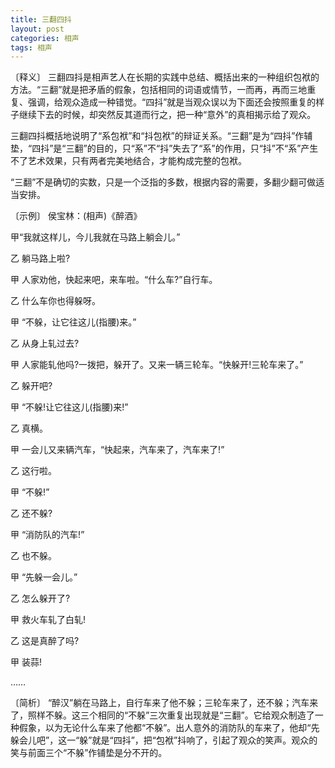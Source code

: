 ```yaml
---
title: 三翻四抖
layout: post
categories: 相声
tags: 相声
---
```


〔释义〕 三翻四抖是相声艺人在长期的实践中总结、概括出来的一种组织包袱的方法。“三翻”就是把矛盾的假象，包括相同的词语或情节，一而再，再而三地重复、强调，给观众造成一种错觉。“四抖”就是当观众误以为下面还会按照重复的样子继续下去的时候，却突然反其道而行之，把一种“意外”的真相揭示给了观众。

三翻四抖概括地说明了“系包袱”和“抖包袱”的辩证关系。“三翻”是为“四抖”作辅垫，“四抖”是“三翻”的目的，只“系”不“抖”失去了“系”的作用，只“抖”不“系”产生不了艺术效果，只有两者完美地结合，才能构成完整的包袱。

“三翻”不是确切的实数，只是一个泛指的多数，根据内容的需要，多翻少翻可做适当安排。

〔示例〕 侯宝林：(相声)《醉酒》

甲“我就这样儿，今儿我就在马路上躺会儿。”

乙 躺马路上啦?

甲 人家劝他，快起来吧，来车啦。“什么车?”自行车。

乙 什么车你也得躲呀。

甲 “不躲，让它往这儿(指腰)来。”

乙 从身上轧过去?

甲 人家能轧他吗?一拨把，躲开了。又来一辆三轮车。“快躲开!三轮车来了。”

乙 躲开吧?

甲 “不躲!让它往这儿(指腰)来!”

乙 真横。

甲 一会儿又来辆汽车，“快起来，汽车来了，汽车来了!”

乙 这行啦。

甲 “不躲!”

乙 还不躲?

甲 “消防队的汽车!”

乙 也不躲。

甲 “先躲一会儿。”

乙 怎么躲开了?

甲 救火车轧了白轧!

乙 这是真醉了吗?

甲 装蒜!

……

〔简析〕 “醉汉”躺在马路上，自行车来了他不躲；三轮车来了，还不躲；汽车来了，照样不躲。这三个相同的“不躲”三次重复出现就是“三翻”。它给观众制造了一种假象，以为无论什么车来了他都“不躲”。出人意外的消防队的车来了，他却“先躲会儿吧”，这一“躲”就是“四抖”，把“包袱”抖响了，引起了观众的笑声。观众的笑与前面三个“不躲”作铺垫是分不开的。 